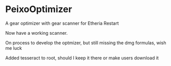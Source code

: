 # PeixoOptimizer
A gear optimizer with gear scanner for Etheria Restart

Now have a working scanner.

On process to develop the optmizer, but still missing the dmg formulas, wish me luck


Added tesseract to root, should I keep it there or make users download it
